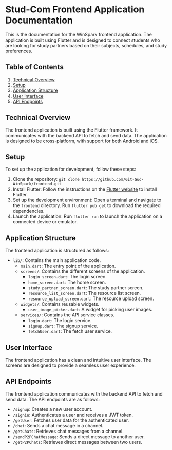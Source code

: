 # Stud-Com Frontend Application Documentation

This is the documentation for the WinSpark frontend application. The application is built using Flutter and is designed to connect students who are looking for study partners based on their subjects, schedules, and study preferences.

## Table of Contents

1. [Technical Overview](#technical-overview)
2. [Setup](#setup)
3. [Application Structure](#application-structure)
4. [User Interface](#user-interface)
5. [API Endpoints](#api-endpoints)

## Technical Overview

The frontend application is built using the Flutter framework. It communicates with the backend API to fetch and send data. The application is designed to be cross-platform, with support for both Android and iOS.

## Setup

To set up the application for development, follow these steps:

1. Clone the repository: `git clone https://github.com/Git-Gud-WinSpark/frontend.git`
2. Install Flutter: Follow the instructions on the [Flutter website](https://flutter.dev/docs/get-started/install) to install Flutter.
3. Set up the development environment: Open a terminal and navigate to the `frontend` directory. Run `flutter pub get` to download the required dependencies.
4. Launch the application: Run `flutter run` to launch the application on a connected device or emulator.

## Application Structure

The frontend application is structured as follows:

- `lib/`: Contains the main application code.
  - `main.dart`: The entry point of the application.
  - `screens/`: Contains the different screens of the application.
    - `login_screen.dart`: The login screen.
    - `home_screen.dart`: The home screen.
    - `study_partner_screen.dart`: The study partner screen.
    - `resource_list_screen.dart`: The resource list screen.
    - `resource_upload_screen.dart`: The resource upload screen.
  - `widgets/`: Contains reusable widgets.
    - `user_image_picker.dart`: A widget for picking user images.
  - `services/`: Contains the API service classes.
    - `login.dart`: The login service.
    - `signup.dart`: The signup service.
    - `fetchUser.dart`: The fetch user service.

## User Interface

The frontend application has a clean and intuitive user interface. The screens are designed to provide a seamless user experience.

## API Endpoints

The frontend application communicates with the backend API to fetch and send data. The API endpoints are as follows:

- `/signup`: Creates a new user account.
- `/signin`: Authenticates a user and receives a JWT token.
- `/getUser`: Fetches user data for the authenticated user.
- `/chat`: Sends a chat message in a channel.
- `/getChats`: Retrieves chat messages from a channel.
- `/sendP2PChatMessage`: Sends a direct message to another user.
- `/getP2PChats`: Retrieves direct messages between two users.
